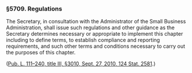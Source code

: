 ### §5709. Regulations ###

The Secretary, in consultation with the Administrator of the Small Business Administration, shall issue such regulations and other guidance as the Secretary determines necessary or appropriate to implement this chapter including to define terms, to establish compliance and reporting requirements, and such other terms and conditions necessary to carry out the purposes of this chapter.

([Pub. L. 111–240, title III, §3010, Sept. 27, 2010, 124 Stat. 2581](/statviewer.htm?volume=124&page=2581).)